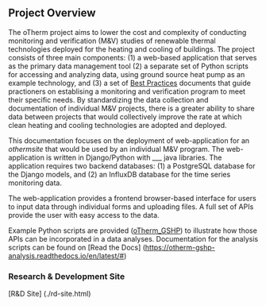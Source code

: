 ## Project Overview
The oTherm project aims to lower the cost and complexity of conducting monitoring and verification (M&V) studies of renewable thermal technologies deployed for the heating and cooling of buildings.   The project consists of three main components:  (1) a web-based application that serves as the primary data management tool (2) a separate set of Python scripts for accessing and analyzing data, using ground source heat pump as an example technology, and (3) a set of [Best Practices](https://unh.box.com/s/v6ru037omhz54obywmk4apkzk1jsvu14) documents that guide practioners on establising a monitoring and verification program to meet their specific needs.   By standardizing the data collection and documentation of individual M&V projects, there is a greater ability to share data between projects that would collectively improve the rate at which clean heating and cooling technologies are adopted and deployed. 

This documentation focuses on the deployment of web-application for an *othermsite* that would be used by an individual M&V program. The web-application is written in Django/Python with ___ java libraries.   The application requires two backend databases: (1) a PostgreSQL database for the Django models, and (2) an InfluxDB database for the time series monitoring data.  

The web-application provides a frontend browser-based interface for users to input data through individual forms and uploading files.  A full set of APIs provide the user with easy access to the data.  

Example Python scripts are provided ([oTherm_GSHP](https://github.com/otherm/gshp-analysis)) to illustrate how those APIs can be incorporated in a data analyses.  Documentation for the analysis scripts can be found on [Read the Docs] (https://otherm-gshp-analysis.readthedocs.io/en/latest/#)

### Research & Development Site

[R&D Site] (./rd-site.html)
